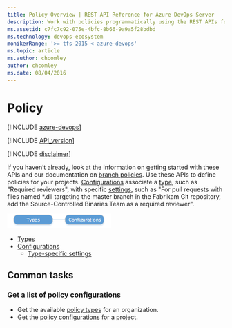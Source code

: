 ```yaml
---
title: Policy Overview | REST API Reference for Azure DevOps Server
description: Work with policies programmatically using the REST APIs for Azure DevOps Server.
ms.assetid: c7fc7c92-075e-4bfc-8b66-9a9a5f28bdbd
ms.technology: devops-ecosystem
monikerRange: '>= tfs-2015 < azure-devops'
ms.topic: article
ms.author: chcomley
author: chcomley
ms.date: 08/04/2016
---
```


# Policy

[!INCLUDE [azure-devops](../_data/azure-devops-message.md)]

[!INCLUDE [API_version](../_data/version2-preview1.md)]

[!INCLUDE [disclaimer](../_data/disclaimer.md)]

If you haven’t already, look at the information on getting started with these APIs and our documentation on [branch policies](../../../repos/git/branch-policies.md). Use these APIs to define policies for your projects. 
[Configurations](./configurations.md) associate a [type](./types.md), such as "Required reviewers", with specific [settings](./settings.md), such as  "For pull requests with files named *.dll targeting the master branch in the Fabrikam Git repository, add the Source-Controlled Binaries Team as a required reviewer". 

![policy resources](./media/policy-resources.png)

* [Types](./types.md)
* [Configurations](configurations.md)
    * [Type-specific settings](./settings.md)

## Common tasks

### Get a list of policy configurations

* Get the available [policy types](./types.md) for an organization. 
* Get the [policy configurations](./configurations.md) for a project.